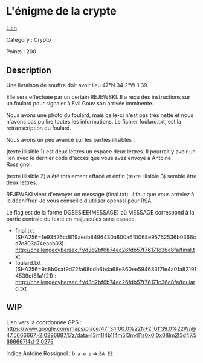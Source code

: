 # L'énigme de la crypte

[Lien](https://ctf.challengecybersec.fr/7a144cdc500b28e80cf760d60aca2ed3/challenge-detail.php?chall=22)

Category : Crypto

Points : 200

## Description
Une livraison de souffre doit avoir lieu 47°N 34 2°W 1 39.

Elle sera effectuée par un certain REJEWSKI. Il a reçu des instructions sur un foulard pour signaler à Evil Gouv son arrivée imminente.

Nous avons une photo du foulard, mais celle-ci n'est pas très nette et nous n'avons pas pu lire toutes les informations. Le fichier foulard.txt, est la retranscription du foulard.

Nous avons un peu avancé sur les parties illisibles :

(texte illisible 1) est deux lettres un espace deux lettres. Il pourrait y avoir un lien avec le dernier code d'accès que vous avez envoyé à Antoine Rossignol.

(texte illisible 2) a été totalement effacé et enfin (texte illisible 3) semble être deux lettres.

REJEWSKI vient d'envoyer un message (final.txt). Il faut que vous arriviez à le déchiffrer. Je vous conseille d'utiliser openssl pour RSA.

Le flag est de la forme DGSESIEE{MESSAGE} où MESSAGE correspond à la partie centrale du texte en majuscules sans espace.

- final.txt (SHA256=1e93526cd819aedb8496430a800a610068e95762536b0366ca7c303a74eaab03) : http://challengecybersec.fr/d3d2bf6b74ec26fdb57f76171c36c8fa/final.txt
- foulard.txt (SHA256=9c8b0caf9d72fa68ddb6b4a68e860ee594683f7fe4a01a821914539ef81a1f21) : http://challengecybersec.fr/d3d2bf6b74ec26fdb57f76171c36c8fa/foulard.txt


## WIP

Lien vers la coordonnée GPS : https://www.google.com/maps/place/47°34'00.0%22N+2°01'39.0%22W/@47.5666667,-2.0296887,17z/data=!3m1!4b1!4m5!3m4!1s0x0:0x0!8m2!3d47.5666667!4d-2.0275

Indice Antoine Rossignol : `b a:e z`  =>  `BA EZ`



